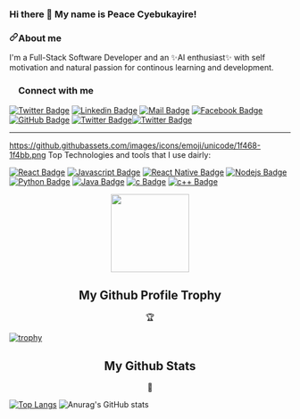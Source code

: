 ### Hi there 👋 My name is Peace Cyebukayire!
<h3><a id="user-content-about-me" class="anchor" aria-hidden="true" href="#about-me"><svg class="octicon octicon-link" viewBox="0 0 16 16" version="1.1" width="16" height="16" aria-hidden="true"><path fill-rule="evenodd" d="M7.775 3.275a.75.75 0 001.06 1.06l1.25-1.25a2 2 0 112.83 2.83l-2.5 2.5a2 2 0 01-2.83 0 .75.75 0 00-1.06 1.06 3.5 3.5 0 004.95 0l2.5-2.5a3.5 3.5 0 00-4.95-4.95l-1.25 1.25zm-4.69 9.64a2 2 0 010-2.83l2.5-2.5a2 2 0 012.83 0 .75.75 0 001.06-1.06 3.5 3.5 0 00-4.95 0l-2.5 2.5a3.5 3.5 0 004.95 4.95l1.25-1.25a.75.75 0 00-1.06-1.06l-1.25 1.25a2 2 0 01-2.83 0z"></path></svg></a>About me</h3>

I'm a Full-Stack Software Developer and an ✨AI enthusiast✨ with 
self motivation and natural passion for continous learning and development.


 <!-- CONNECT WITH ME LINKS -->
<h3><a id="user-content-about-me" class="anchor" aria-hidden="true" href="#about-me"><svg class="octicon octicon-link" viewBox="0 0 16 16" version="1.1" width="16" height="16" aria-hidden="true"></a>Connect with me</h3>
 
  [![Twitter Badge](https://img.shields.io/badge/Twitter-1DA1F2?style=for-the-badge&logo=twitter&logoColor=white)](https://twitter.com/Peace18771213) [![Linkedin Badge](https://img.shields.io/badge/LinkedIn-0077B5?style=for-the-badge&logo=linkedin&logoColor=white)](https://www.linkedin.com/in/peace-cyebukayire-b4a810187/) [![Mail Badge](https://img.shields.io/badge/Gmail-D14836?style=for-the-badge&logo=gmail&logoColor=white)](mailto:peacecyebukayire@gmail.com) [![Facebook Badge](https://img.shields.io/badge/Facebook-1877F2?style=for-the-badge&logo=facebook&logoColor=white)](https://www.facebook.com/Peace.William.George/) [![GitHub Badge](https://img.shields.io/badge/GitHub-100000?style=for-the-badge&logo=github&logoColor=white)](https://github.com/Cyebukayire) [![Twitter Badge](https://img.shields.io/badge/Stack_Overflow-FE7A16?style=for-the-badge&logo=stack-overflow&logoColor=white)](https://stackoverflow.com/users/14957517/peace)[![Twitter Badge](https://img.shields.io/badge/dev.to-0A0A0A?style=for-the-badge&logo=dev.to&logoColor=white)](https://dev.to/cyebukayire)
<hr>
  
 
 
<!--  TOP Technologies That I use Daily  -->
   https://github.githubassets.com/images/icons/emoji/unicode/1f468-1f4bb.png Top Technologies and tools that I use dairly:
  
[![React Badge](https://img.shields.io/badge/React-20232A?style=for-the-badge&logo=react&logoColor=61DAFB)](#) [![Javascript Badge](https://img.shields.io/badge/JavaScript-323330?style=for-the-badge&logo=javascript&logoColor=F7DF1E)](#) [![React Native Badge](https://img.shields.io/badge/React_Native-20232A?style=for-the-badge&logo=react&logoColor=61DAFB)](#) [![Nodejs Badge](https://img.shields.io/badge/Node.js-43853D?style=for-the-badge&logo=node.js&logoColor=white)](#) [![Python Badge](https://img.shields.io/badge/Python-35495E?style=for-the-badge&logo=Python&logoColor=4FC08D)](#)
[![Java Badge](https://img.shields.io/badge/-Java-007396?style=for-the-badge&labelColor=black&logo=java&logoColor=007396)](#)
[![c Badge](https://img.shields.io/badge/-c-A8B9CC?style=for-the-badge&labelColor=white&logo=c&logoColor=A8B9CC)](#)
[![c++ Badge](https://img.shields.io/badge/-c++-00599C?style=for-the-badge&labelColor=white&logo=c&logoColor=00599C)](#)


<p align="center">
  <img width="140" src="https://user-images.githubusercontent.com/6661165/91657958-61b4fd00-eb00-11ea-9def-dc7ef5367e34.png" />  
  <h2 align="center">My Github Profile Trophy</h2>
  <p align="center">🏆 </p>
</p>

[![trophy](https://github-profile-trophy.vercel.app/?username=Cyebukayire&theme=nord&margin-w=40&margin-h=40)](https://github.com/Cyebukayire)

<p align="center">

<p align="center">
<!--   <img width="170" src="https://i.ibb.co/vYTcCr2/gold-medal-with-star-vector-24258646-removebg-preview-2-1.png" />   -->
  <h2 align="center">My Github Stats</h2>
  <p align="center">🏅</p>
</p>



[![Top Langs](https://github-readme-stats.vercel.app/api/top-langs/?username=Cyebukayire&theme=radical)](https://github.com/anuraghazra/github-readme-stats)
![Anurag's GitHub stats](https://github-readme-stats.vercel.app/api?username=Cyebukayire&margin-w=20&show_icons=true&theme=radical)

<!-- [![willianrod's wakatime stats](https://github-readme-stats.vercel.app/api/wakatime?username=Cyebukayire&theme=nord)](https://github.com/anuraghazra/github-readme-stats) -->
  </p>
